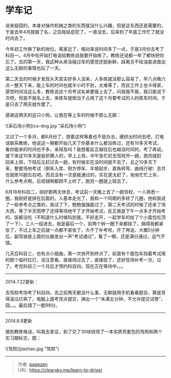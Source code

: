 # 学车记



说来挺囧的，本身对操作机械之类的东西就没什么兴趣，但是这东西还是需要的，于是去年4月就报了名，之后拖延症犯了，一直没去，后来到了年底工作忙了就没时间去了。

今年初工作换了新的岗位，离家近了，相对来说时间多了一点，于是3月份去考了科目一。4月中旬开始打电话给教练说我要开始练了。教练还说都一年了都快把你忘了。去的第一天，我这种从来没碰过车的感觉还挺新鲜，踩离合不给油直进直出这么无聊的事情也玩了一天。

第二天去的时候才发现头天其实好多人没来，人多练就没那么容易了，早八点晚六点一整天下来，能上车的时间也就半小时不到，太难等了，而且工作上也卡得紧，感觉时间没这么多，教练说这个月考试名单要报上去了，问我报不报，我只能说下次吧，但是不报名上去，来练车就相当于占用了这个月要考试的人的练车时间。于是只去了两天就作罢了。

感谢这两天的这只小狗，让我在等上车的时候不那么无聊：

![采石场小狗](cs-dog.jpg &#34;采石场小狗&#34;)

又过了一个多月，都6月份了，想着这样等着也不是办法，硬挤出时间去吧，打电话联系教练，他说这一期都开始几天了你基本什么都没练过，还有10多天考试，看你能来的时间也不多，来得及吗？我想着反正越往后也越没时间的，考了再说。接下来这10多天是挺折腾人的，早上上班，中午急忙赶去驾校开一趟，跑完就赶回来上班，下班后又赶过去一趟，有时候实在没时间就不去了，总之10多天下来，整套场地考试（倒车入库、侧方停车、半坡起步、直角转弯、曲线行驶）总共也就练10趟左右吧。而且没有一次是能通过的，实在是太赶了，匆匆忙忙上车，什么参考点啊，后视镜啊都顾不上听了，跑完一圈就上班去了。

6月18号科目二，刚好那两天休息，考试前一天晚上去了一趟驾校，一人熟悉一圈，我刚好是排在后面的，人基本走光了，我和一个同期的多转了几圈，他和我说了一些参考点之类的，我试了下，勉勉强强能过了，第二天考试的时候了还来了场大雨，等了半天雨停了还得等场地干了才开始考试，反正我是下午一点多才开始考的，饭都没吃（不知道什么时候叫到我，不好走开，一起学车的给了个小面包吃顶了一下），三人一组进去，我是最后一个，前两个转一圈下来都挂了，搞得我都紧张了，不过上车之后就一点都不紧张了，大不了补考呗，开了再说，大概5分钟后，副驾驶座上面的仪器发出一声“考试通过”，看了一眼，还是满分通过，运气不错。

几天后科目三，也有点小插曲，第一次快开到终点了，前面有个面包车挡着考试用的那个临时红灯，没注意看，直接闯过去了，直接挂了，还好现场补考一次，过了。考完科目三一个月后才预约科目四，现在正在等待中。。。

* * *

2014.7.22更新：

去驾校考场考了科目四，去之前两天都没什么事，无聊就用手机看看题目，算是背得滚瓜烂熟了，电脑上面考完点提交，弹出一个“未满五分钟，不允许提交试卷”，囧。。。最后错了一题98分。

* * *

2014.8.8更新

接到教练电话，叫我去拿证，到了交了30块钱领了一本劣质壳套包的驾照和两个实习期标志，图：

![驾照](jiazhao.jpg &#34;驾照&#34;)


---

> 作者: [pagezen](http://clearsky.me/)  
> URL: https://clearsky.me/learn-to-drive/  

